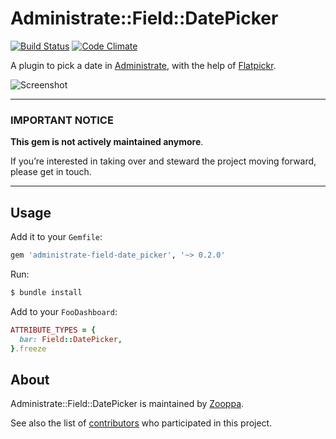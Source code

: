 # Administrate::Field::DatePicker

[![Build Status](https://travis-ci.com/zooppa/administrate-field-date_picker.svg?branch=master)](https://travis-ci.com/zooppa/administrate-field-date_picker)
[![Code Climate](https://codeclimate.com/github/zooppa/administrate-field-date_picker/badges/gpa.svg)](https://codeclimate.com/github/zooppa/administrate-field-date_picker)

A plugin to pick a date in [Administrate], with the help of [Flatpickr].

![Screenshot](https://raw.githubusercontent.com/zooppa/administrate-field-date_picker/master/screenshot.png)

---

### IMPORTANT NOTICE

**This gem is not actively maintained anymore**.

If you’re interested in taking over and steward the project moving forward, please get in touch.

---

## Usage

Add it to your `Gemfile`:

```ruby
gem 'administrate-field-date_picker', '~> 0.2.0'
```

Run:

```bash
$ bundle install
```

Add to your `FooDashboard`:

```ruby
ATTRIBUTE_TYPES = {
  bar: Field::DatePicker,
}.freeze
```

## About

Administrate::Field::DatePicker is maintained by [Zooppa].

See also the list of [contributors](https://github.com/zooppa/administrate-field-date_picker/contributors) who participated in this project.

[flatpickr]: https://github.com/chmln/flatpickr
[administrate]: https://github.com/thoughtbot/administrate
[zooppa]: https://www.zooppa.com/

